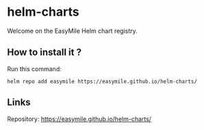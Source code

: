 # helm-charts

Welcome on the EasyMile Helm chart registry.

## How to install it ?

Run this command:

```shell
helm repo add easymile https://easymile.github.io/helm-charts/
```

## Links

Repository: https://easymile.github.io/helm-charts/
